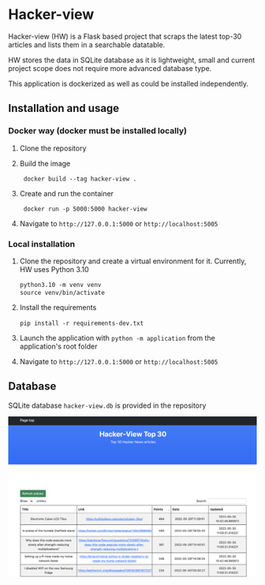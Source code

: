 # Hacker-view

Hacker-view (HW) is a Flask based project that scraps the latest top-30 articles 
and lists them in a searchable datatable.

HW stores the data in SQLite database as it is lightweight, small and current project scope does not
require more advanced database type.

This application is dockerized as well as could be installed independently.


## Installation and usage

### Docker way (docker must be installed locally)

1. Clone the repository


2. Build the image
    
        docker build --tag hacker-view . 


3. Create and run the container 
        
        docker run -p 5000:5000 hacker-view


4. Navigate to `http://127.0.0.1:5000` or `http://localhost:5005`



### Local installation

1. Clone the repository and create a virtual environment for it.
   Currently, HW uses Python 3.10

       python3.10 -m venv venv
       source venv/bin/activate


2. Install the requirements
   
      `pip install -r requirements-dev.txt`


3. Launch the application with `python -m application` from the application's root folder


4. Navigate to `http://127.0.0.1:5000` or `http://localhost:5005`


## Database
      
SQLite database `hacker-view.db` is provided in the repository


![demo image](./demo.png)